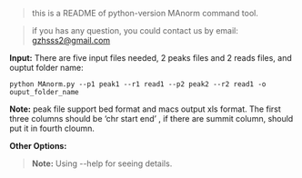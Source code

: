 > this is a README of python-version MAnorm command tool. 

> if you has any question, you could contact us by email: gzhsss2@gmail.com

**Input:**
There are five input files needed, 2 peaks files and 2 reads files, and ouptut folder name:
    
    python MAnorm.py --p1 peak1 --r1 read1 --p2 peak2 --r2 read1 -o ouput_folder_name

**Note:** peak file support bed format and macs output xls format. The first three columns 
should be ‘chr start end’ , if there are summit column, should put it in fourth cloumn.

**Other Options:**
> **Note:** Using --help for seeing details.
